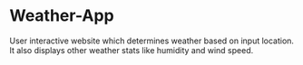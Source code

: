 # Weather-App
User interactive website which determines weather based on input location. It also displays other weather stats like humidity and wind speed.
